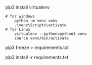 pip3 install virtualenv



    # for windows
        python -m venv venv
        .\venv\Scripts\activate
    # for Linux
        virtualenv --python=python3 venv
        source venv/bin/activate

pip3 freeze > requirements.txt

pip3 install -r requirements.txt
